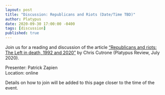```yaml
---
layout: post
title: "Discussion: Republicans and Riots (Date/Time TBD)"
author: Platypus
date: 2020-09-30 17:00:00 -0400
tags: [discussion]
published: true
---
```


Join us for a reading and discussion of the article [“Republicans and riots: The Left in death, 1992 and 2020”](https://platypus1917.org/2020/07/01/republicans-and-riots/) by Chris Cutrone (Platypus Review, July 2020).

Presenter: Patrick Zapien  
Location: online  

Details on how to join will be added to this page closer to the time of the event.


